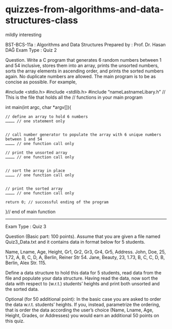 # quizzes-from-algorithms-and-data-structures-class
mildly interesting



BST-BCS-11a	: Algorithms and Data Structures
Prepared by	: Prof. Dr. Hasan DAĞ
Exam Type		: Quiz 2 		 

Question. Write a C program that generates 6 random numbers between 1 and 54 inclusive, stores them into an array, prints the unsorted numbers, sorts the array elements in ascending order, and prints the sorted numbers again. No duplicate numbers are allowed. The main program is to be as concise as possible. For example,

#include <stdio.h>
#include <stdlib.h>
#include “nameLastnameLibary.h”  // This is the file that holds all the 
 // functions in your main program

int main(int argc, char *argv[]){

	// define an array to hold 6 numbers
	………… // one statement only


	// call number generator to populate the array with 6 unique numbers between 1 and 54
	………… // one function call only

	// print the unsorted array
	………… // one function call only


	// sort the array in place
	………… // one function call only


	// print the sorted array
	………… // one function call only

	return 0; // successful ending of the program


}// end of main function


------------------------------------------------------

Exam Type		: Quiz 3 		 

Question (Basic part: 100 points). Assume that you are given a file named Quiz3_Data.txt and it contains data in format below for 5 students. 

Name,		Lname,	Age,	Height,	Gr1,	Gr2,	Gr3,	Gr4,	Gr5,	Address.
John,		Doe,	 	25,	1.72,	 	A,	B, 	C, 	D,	A,	Berlin, Reiner Str 54.
Jane,		Beauty,		23,	1.73,		B, 	C, 	C, 	D, 	B,	Berlin, Alex Str. 115.	

Define a data structure to hold this data for 5 students, read data from the file and populate your data structure. Having read the data, now sort the data with respect to (w.r.t.) students’ heights and print both unsorted and the sorted data. 

Optional (for 50 additional point): In the basic case you are asked to order the data w.r.t. students’ heights. If you, instead, parametrize the ordering, that is order the data according the user’s choice (Name, Lname, Age, Height, Grades, or Addresses) you would earn an additional 50 points on this quiz.




